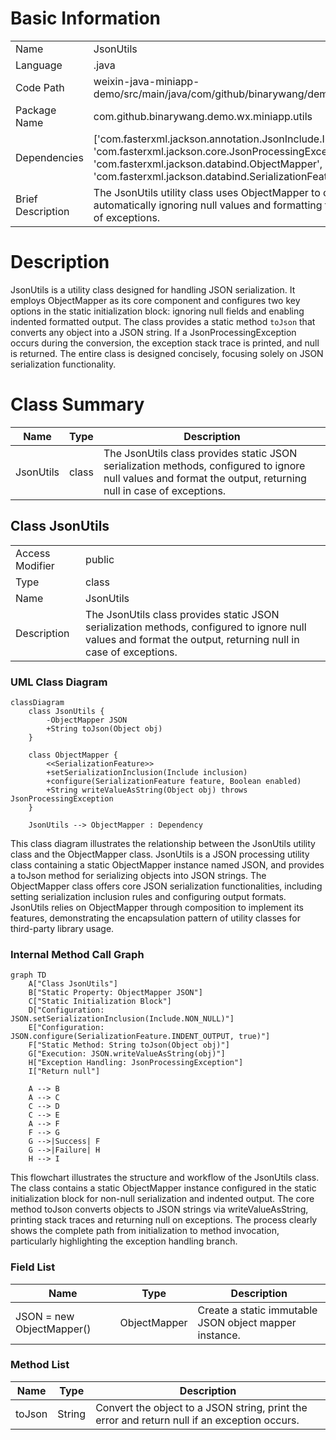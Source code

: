 # Basic Information

|      |      |
|------|------|
| Name | JsonUtils |
| Language | .java |
| Code Path | weixin-java-miniapp-demo/src/main/java/com/github/binarywang/demo/wx/miniapp/utils/JsonUtils.java |
| Package Name | com.github.binarywang.demo.wx.miniapp.utils |
| Dependencies | ['com.fasterxml.jackson.annotation.JsonInclude.Include', 'com.fasterxml.jackson.core.JsonProcessingException', 'com.fasterxml.jackson.databind.ObjectMapper', 'com.fasterxml.jackson.databind.SerializationFeature'] |
| Brief Description | The JsonUtils utility class uses ObjectMapper to convert objects to JSON strings, automatically ignoring null values and formatting the output, returning null in case of exceptions. |

# Description

JsonUtils is a utility class designed for handling JSON serialization. It employs ObjectMapper as its core component and configures two key options in the static initialization block: ignoring null fields and enabling indented formatted output. The class provides a static method `toJson` that converts any object into a JSON string. If a JsonProcessingException occurs during the conversion, the exception stack trace is printed, and null is returned. The entire class is designed concisely, focusing solely on JSON serialization functionality.

# Class Summary

| Name   | Type  | Description |
|-------|------|-------------|
| JsonUtils | class | The JsonUtils class provides static JSON serialization methods, configured to ignore null values and format the output, returning null in case of exceptions. |



## Class JsonUtils

|      |      |
|------|------|
| Access Modifier | public |
| Type | class |
| Name | JsonUtils |
| Description | The JsonUtils class provides static JSON serialization methods, configured to ignore null values and format the output, returning null in case of exceptions. |


### UML Class Diagram

```mermaid
classDiagram
    class JsonUtils {
        -ObjectMapper JSON
        +String toJson(Object obj)
    }

    class ObjectMapper {
        <<SerializationFeature>>
        +setSerializationInclusion(Include inclusion)
        +configure(SerializationFeature feature, Boolean enabled)
        +String writeValueAsString(Object obj) throws JsonProcessingException
    }

    JsonUtils --> ObjectMapper : Dependency
```

This class diagram illustrates the relationship between the JsonUtils utility class and the ObjectMapper class. JsonUtils is a JSON processing utility class containing a static ObjectMapper instance named JSON, and provides a toJson method for serializing objects into JSON strings. The ObjectMapper class offers core JSON serialization functionalities, including setting serialization inclusion rules and configuring output formats. JsonUtils relies on ObjectMapper through composition to implement its features, demonstrating the encapsulation pattern of utility classes for third-party library usage.


### Internal Method Call Graph

```mermaid
graph TD
    A["Class JsonUtils"]
    B["Static Property: ObjectMapper JSON"]
    C["Static Initialization Block"]
    D["Configuration: JSON.setSerializationInclusion(Include.NON_NULL)"]
    E["Configuration: JSON.configure(SerializationFeature.INDENT_OUTPUT, true)"]
    F["Static Method: String toJson(Object obj)"]
    G["Execution: JSON.writeValueAsString(obj)"]
    H["Exception Handling: JsonProcessingException"]
    I["Return null"]

    A --> B
    A --> C
    C --> D
    C --> E
    A --> F
    F --> G
    G -->|Success| F
    G -->|Failure| H
    H --> I
```

This flowchart illustrates the structure and workflow of the JsonUtils class. The class contains a static ObjectMapper instance configured in the static initialization block for non-null serialization and indented output. The core method toJson converts objects to JSON strings via writeValueAsString, printing stack traces and returning null on exceptions. The process clearly shows the complete path from initialization to method invocation, particularly highlighting the exception handling branch.

### Field List

| Name  | Type  | Description |
|-------|-------|------|
| JSON = new ObjectMapper() | ObjectMapper | Create a static immutable JSON object mapper instance. |

### Method List

| Name  | Type  | Description |
|-------|-------|------|
| toJson | String | Convert the object to a JSON string, print the error and return null if an exception occurs. |




